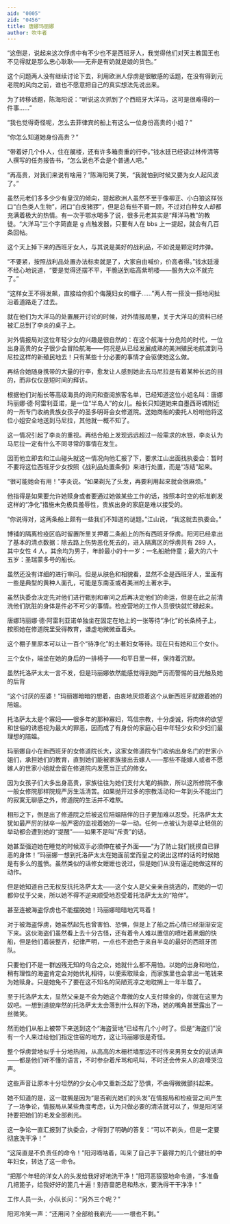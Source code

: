 ```yaml
---
aid: "0005"
zid: "0456"
title: 唐娜玛丽娜
author: 吹牛者
---
```


“这倒是，说起来这次俘虏中有不少也不是西班牙人，我觉得他们对天主教国王也不见得就是那么忠心耿耿——无非是有奶就是娘的货色。”

这个问题两人没有继续讨论下去，利用欧洲人俘虏是很敏感的话题，在没有得到元老院的风向之前，谁也不愿意把自己的真实想法先说出来。

为了转移话题，陈海阳说：“听说这次抓到了个西班牙大洋马，这可是很难得的一件事……”

“我也觉得奇怪呢，怎么去菲律宾的船上有这么一位身份高贵的小姐？”

“你怎么知道她身份高贵？”

“带着好几个仆人，住在艉楼，还有许多箱贵重的行李。”钱水廷已经读过林传清等人撰写的任务报告书，“怎么说也不会是个普通人吧。”

“再高贵，对我们来说有啥用？”陈海阳笑了笑，“我就怕到时候又要为女人起风波了。”

虽然元老们多多少少有皇汉的倾向，提起欧洲人虽然不至于像柳正、小白狼这样张口“白色类人生物”，闭口“白皮猪猡”，但是总有些不屑一顾，不过对白种女人却都充满着极大的热情。有一次于鄂水喝多了说，很多元老其实是“拜洋马教”的教徒。“大洋马”三个字简直是 g 点触发器，只要有人在 bbs 上一提起，就会有几百条回帖。

这个天上掉下来的西班牙女人，与其说是美好的战利品，不如说是颗定时炸弹。

“不要紧，按照战利品处置办法标卖就是了，大家自由喊价，价高者得。”钱水廷漫不经心地说道，“要是觉得还摆不平，干脆送到临高紫明楼——服务大众不就完了。”

“这样女王不得发飙，直接给你扣个侮蔑妇女的帽子……”两人有一搭没一搭地闲扯沿着道路走了过去。

就在他们为大洋马的处置展开讨论的时候，对外情报局里，关于大洋马的资料已经被汇总到了李炎的桌子上。

对外情报局对这位年轻少女的兴趣是很自然的：在这个航海十分危险的时代，一位出身高贵的女子很少会冒险航海——何况是从已经发展成熟的美洲殖民地航渡到马尼拉这样的新殖民地去！只有某些十分必要的事情才会驱使她这么做。

再结合她随身携带的大量的行李，愈发让人感到她此去马尼拉是有着某种长远的目的，而非仅仅是短时间的拜访。

根据他们对船长等高级海员的询问和查阅旅客名单，已经知道这位小姐名叫：唐娜玛丽娜·德·阿雷利亚诺，是一位“半岛人”的女儿。船长只知道她来自墨西哥城附近的一所专门收纳贵族女孩子的圣多明哥会女修道院。送她商船的委托人吩咐他将这位小姐安全地送到马尼拉，其他就一概不知了。

这一情况引起了李炎的重视。再结合船上发现远远超过一般需求的水银，李炎认为马尼拉一定有什么不同寻常的事情在发生。

因而他立即去和江山碰头就这一情况向他汇报了下，要求江山出面找执委会：暂时不要将这位西班牙少女按照《战利品处置条例》来进行处置，而是“冻结”起来。

“很可能她会有用！”李炎说。“如果剃光了头发，再要利用起来就会很麻烦。”

他指得是如果要允许她赎身或者要通过她做某些工作的话，按照本时空的标准剃发这样的“净化”措施未免极具羞辱性，贵族出身的家庭是难以接受的。

“你说得对，这两条船上颇有一些我们不知道的谜题。”江山说，“我这就去执委会。”

博铺的隔离检疫区临时留置所里关押着二条船上的所有西班牙俘虏。阳河已经拿出了基本的清点数据：除去路上伤势恶化死去的，进入隔离区的俘虏共有 289 人，其中女性 4 人，其余均为男子，年龄最小的十一岁：一名船舱侍童；最大的六十五岁：圣瑞蒙多号的船长。

虽然还没有详细的进行审问。但是从肤色和相貌看，显然不全是西班牙人，里面有一些是典型的黄种人面孔，可能是东南亚或者美洲的土著水手。

虽然执委会决定先对他们进行甄别和审问之后再决定他们的命运，但是在此之前清洗他们肮脏的身体是件必不可少的事情。检疫营地的工作人员很快就忙碌起来。

唐娜玛丽娜·德·阿雷利亚诺单独坐在固定在地上的一张等待“净化”的长条椅子上，按照她在修道院里受得教育，谦虚地微微垂着头。

这个棚子里原本可以让一百个“待净化”的土著妇女等待。现在只有她和三个女仆。

三个女仆，端坐在她的身后的一排椅子——和平日里一样，保持着沉默。

虽然托洛萨太太一言不发，但是玛丽娜依然能感觉得到她严厉而警惕的目光触及她的后背

“这个讨厌的巫婆！”玛丽娜暗暗的想着，由衷地厌烦着这个从新西班牙就跟着她的陪媪。

托洛萨太太是个寡妇——很多年的那种寡妇，笃信宗教，十分虔诚，将肉体的欲望和世俗的诱惑视为最大的罪恶，因而成了有身份的家庭心目中年轻少女和少妇们最理想的陪媪。

玛丽娜自小在新西班牙的女修道院长大，这家女修道院专门收纳出身名门的世家小姐们，承担她们的教育，直到她们能被家族接出去嫁人——那些不能嫁人或者不愿嫁人的世家小姐就会留在修道院内发愿当正式的修女。

因为女孩子们大多出身高贵，家族往往为她们支付大笔的捐款，所以这所修院不像一般女修院那样院规严厉生活清苦。如果抛开过多的宗教活动和一年到头不能出门的寂寞无聊感之外，修道院的生活并不难熬。

相形之下，倒是出了修道院之后被这位陪媪陪伴的日子更加难以忍受。托洛萨太太犹如最严厉的狱卒一般严密的监视着她的一举一动。任何一点被认为是举止轻佻的举动都会遭到她的“提醒”——如果不是叫“斥责”的话。

她甚至强迫她在睡觉的时候双手必须伸在被子外面——“为了防止我们抚摸自已罪恶的身体！”玛丽娜一想到托洛萨太太在她面前堂而皇之的说出这样的话的时候她是有多么的羞愤。虽然类似的话修女嬷嬷也说过，但是她们从没有逼迫她做这样的动作。

但是她知道自己无权反抗托洛萨太太——这个女人是父亲亲自挑选的，而她的一切都仰仗于父亲，所以她不得不逆来顺受地忍受着托洛萨太太的“陪伴”。

甚至连被海盗俘虏也不能摆脱她！玛丽娜暗暗地咒骂着！

对于被海盗俘虏，她虽然起先也曾害怕、恐惧，但是上了船之后心情已经渐渐安定下来。这伙海盗们虽然看上去十分古怪，还有着令人难以置信的喷吐着黑烟的快船，但是他们着装整齐，纪律严明，一点也不逊色于来自半岛的最好的西班牙团队。

只要他们不是一群凶残无知的乌合之众，她就什么都不用怕。以她的出身和地位，稍有理性的海盗肯定会对她优礼相待，以便索取赎金，而家族里也会拿出一笔钱来为她赎身。只是她免不了要在这不知名的简陋荒凉之地耽搁上一年半载了。

至于托洛萨太太，显然父亲是不会为她这个卑微的女人支付赎金的，你就在这里为奴吧。一想到道貌岸然的托洛萨太太会落到什么样的下场，她的嘴角甚至露出了一丝微笑。

然而她们从船上被带下来送到这个“海盗营地”已经有几个小时了。但是“海盗们”没有一个人来过给他们指定住宿的地方，这让玛丽娜很是奇怪。

整个俘虏营地似乎十分地热闹，从高高的木栅栏墙那边不时传来男男女女的说话声——都是他们听不懂的语言，不时参杂着斥骂和吼叫，不时还会传来人的哀嚎哭泣声。

这些声音让原本十分坦然的少女心中又重新泛起了恐惧，不由得微微颤抖起来。

她不知道的是，这一耽搁是因为“是否剃光她们的头发”在情报局和检疫营之间产生了一场争论，情报局从某些角度考虑，认为只做必要的清洁就可以了，但是阳河坚持要把她们的毛发全部剃光。

这一争论一直汇报到了执委会，才得到了明确的答复：“可以不剃头，但是一定要彻底洗干净！”

“这简直是不负责任的命令！”阳河嘀咕着，叫来了自己手下最得力的几个健壮的中年妇女，转达了这一命令。

“把那个年轻的洋女人的头发给我好好地洗干净！”阳河恶狠狠地命令道，“多准备几把篦子，给我好好的篦几十遍！别吝啬肥皂和热水，要洗得干干净净！”

工作人员一头，小队长问：“另外三个呢？”

阳河冷笑一声：“还用问？全部给我剃光——一根也不剩。”

